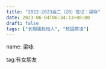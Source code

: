 ```yaml
---
title: "2022-2023高二（20）班记：梁咏"
date: 2023-06-04T06:34:13+08:00
draft: false
tags: ["长期骚扰他人", "校园欺凌"]
---
```


name: 梁咏

tag:有女朋友
